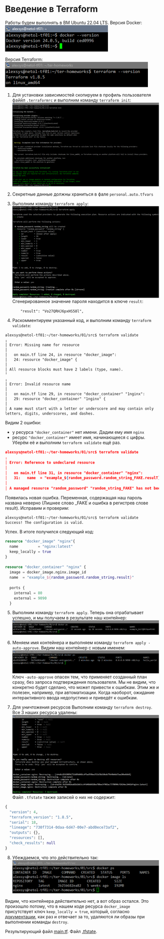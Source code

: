 # Введение в Terraform

Работы будем выполнять в ВМ Ubuntu 22.04 LTS.
Версия Docker:
![docker](img/docker-ver.png)

Версия Terraform:
![tf](img/tf-ver.png)

1. Для установки зависимостей скопируем в профиль пользователя файйл `.terraformrc` и выполним команду ``terraform init``:
![tf](img/tf-init.png)

2. Секретные данные должны храниться в фале `personal.auto.tfvars`
3. Выполним команду `terraform apply`:
![tf](img/tf-apply.png)
Сгенерированное значение пароля находится в ключе `result`:

``       "result": "Vo27QRHJ6pxHS58l",``

4. Раскомментируем указанный код, и выполним команду `terraform validate`:
```
alexsys@netol-tf01:~/ter-homeworks/01/src$ terraform validate
╷
│ Error: Missing name for resource
│
│   on main.tf line 24, in resource "docker_image":
│   24: resource "docker_image" {
│
│ All resource blocks must have 2 labels (type, name).
╵
╷
│ Error: Invalid resource name
│
│   on main.tf line 29, in resource "docker_container" "1nginx":
│   29: resource "docker_container" "1nginx" {
│
│ A name must start with a letter or underscore and may contain only letters, digits, underscores, and dashes.

```
Видим 2 ошибки:
- у ресурса `"docker_container"` нет имени. Дадим ему имя `nginx`
- ресурс `"docker_container"` имеет имя, начинающееся с цифры. Уберём её и выполним `terraform validate` ещё раз.

```json
alexsys@netol-tf01:~/ter-homeworks/01/src$ terraform validate
╷
│ Error: Reference to undeclared resource
│
│   on main.tf line 31, in resource "docker_container" "nginx":
│   31:   name  = "example_${random_password.random_string_FAKE.resulT}"
│
│ A managed resource "random_password" "random_string_FAKE" has not been declared in the root module.

```
Появилась новая ошибка. Переменная, содержащая наш пароль названа неверно (Лишнее слово _FAKE и ошибка в регистрев слове result). Исправим и проверим:
```
alexsys@netol-tf01:~/ter-homeworks/01/src$ terraform validate
Success! The configuration is valid.
```
Успех. В итоге получился следующий код:
```terraform
resource "docker_image" "nginx"{
  name         = "nginx:latest"
  keep_locally = true
}

resource "docker_container" "nginx" {
  image = docker_image.nginx.image_id
  name  = "example_${random_password.random_string.result}"

  ports {
    internal = 80
    external = 9090
  }

```

5. Выполним команду `terraform apply`. Теперь она отрабатывает успешно, и мы получаем в результате наш контейнер:
![tf](img/tf-apply-2.png)

6. Меняем имя контейнера и выполняем команду `terraform apply -auto-approve`. Видим наш контейнер с новым именем:
![tf](img/tf-apply-3.png)
Ключ `-auto-approve` опасен тем, что применяет созданный план сразу, без запроса подтверждения пользователя. Мы не видим, что конкретно будет сделано, что может привести к ошибкам. Этим же и полезен, например, при автоматизации. Когда наоборот, ожидание интерактивного ввода недопустимо и приведёт к ошибкам. 

7. Для уничтожения ресурсов Выполним команду `terraform destroy`. Все 3 наших ресурса удалены:
![tf](img/tf-destroy.png)
Файл `.tfstate` также записей о них не содержит:
```terraform
{
  "version": 4,
  "terraform_version": "1.8.5",
  "serial": 18,
  "lineage": "730f7314-0daa-6d47-00e7-abd0ece73af2",
  "outputs": {},
  "resources": [],
  "check_results": null
}

```
8. Убеждаемся, что это действительно так:
![tf](img/docker-img.png)

Видим, что контейнера действительно нет, а вот образ остался. Это произошло потому, что в нашем коде ресурса `docker_image`
присутствует ключ `keep_locally = true`, который, согласно [документации](https://docs.comcloud.xyz/providers/kreuzwerker/docker/latest/docs/resources/image),
как раз и отвечает за то, удаляются ли образы при выполнении команды `destroy`.

Результирующий файл [main.tf](src/main.tf).
Файл [.tfstate](src/terraform.tfstate).
